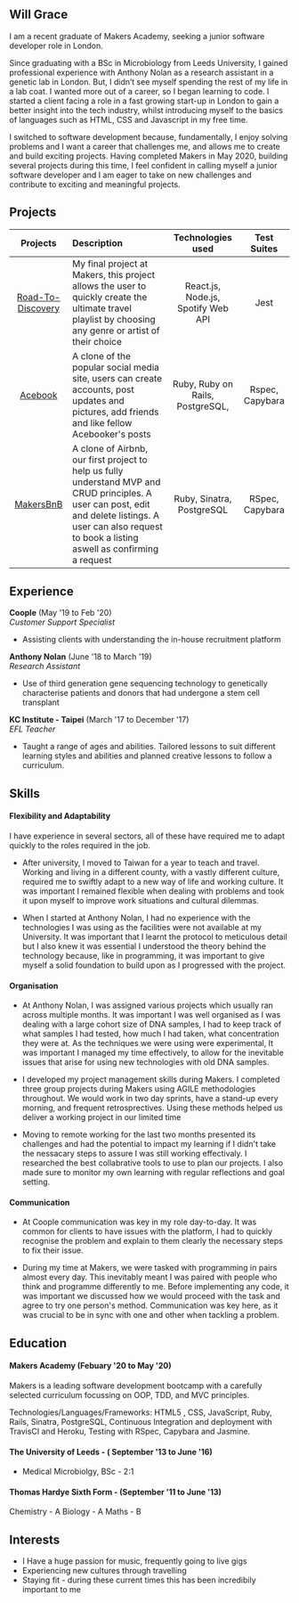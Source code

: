 ## Will Grace

I am a recent graduate of Makers Academy, seeking a junior software developer role in London.
 
Since graduating with a BSc in Microbiology from Leeds University, I gained professional experience with Anthony Nolan as a research assistant in a genetic lab in London. But, I didn’t see myself spending the rest of my life in a lab coat. I wanted more out of a career, so I began learning to code. I started a client facing a role in a fast growing start-up in London to gain a better insight into the tech industry, whilst introducing myself to the basics of languages such as HTML, CSS and Javascript in my free time.
 
I switched to software development because, fundamentally, I enjoy solving problems and I want a career that challenges me, and allows me to create and build exciting projects. Having completed Makers in May 2020, building several projects during this time,  I feel confident in calling myself a junior software developer and I am eager to take on new challenges and contribute to exciting and meaningful projects.


## Projects

|      Projects      |                                                                                                    Description                                                                                                   |       Technologies <br> used       |   Test Suites   |
|:------------------:|:----------------------------------------------------------------------------------------------------------------------------------------------------------------------------------------------------------------|:----------------------------------:|:---------------:|
| [Road-To-Discovery](https://github.com/Team-react/Playlist_App) | My final project at Makers, this project allows the user to quickly create the ultimate travel playlist by choosing any genre or artist of their choice                                         | React.js, Node.js, Spotify Web API |       Jest      |
| [Acebook](https://github.com/Untitled-Team-Acebook/acebook-Untitled-Team)         | A clone of the popular social media site, users can create accounts, post updates and pictures, add friends and like fellow Acebooker's posts                                                                    |  Ruby, Ruby on Rails, PostgreSQL,  | Rspec, Capybara |
|[ MakersBnB ](https://github.com/WilliamJGrace/Makersbnb)         | A clone of Airbnb, our first project to help us fully understand MVP and CRUD principles. A user can post, edit and delete listings. A user can also request to book a listing aswell as confirming a request |      Ruby, Sinatra, PostgreSQL     |       RSpec, Capybara     |
## Experience

**Coople** (May '19 to Feb '20)    
*Customer Support Specialist*
- Assisting clients with understanding the in-house recruitment platform

**Anthony Nolan** (June '18 to March '19)   
*Research Assistant*  
- Use of third generation gene sequencing technology to genetically characterise patients and donors that had undergone a stem cell transplant

**KC Institute - Taipei** (March '17 to December '17)   
*EFL Teacher*
- Taught a range of ages and abilities. Tailored lessons to suit different learning styles and abilities and planned creative lessons to follow a curriculum.




## Skills



#### Flexibility and Adaptability 
 
I have experience in several sectors, all of these have required me to adapt quickly to the roles required in the job. 
 
* After university, I moved to Taiwan for a year to teach and travel. Working and living in a different county, with a vastly different culture, required me to swiftly adapt to a new way of life and working culture. It was important I remained flexible when dealing with problems and took it upon myself to improve work situations and cultural dilemmas.
 
* When I started at Anthony Nolan, I had no experience with the technologies I was using as the facilities were not available at my University. It was important that I learnt the protocol to meticulous detail but I also knew it was essential I understood the theory behind the technology because, like in programming, it was important to give myself a solid foundation to build upon as I progressed with the project. 


#### Organisation 
 
* At Anthony Nolan, I was assigned various projects which usually ran across multiple months. It was important I was well organised as I was dealing with a large cohort size of DNA samples, I had to keep track of what samples I had tested, how much I had taken, what concentration they were at. As the techniques we were using were experimental, It was important I managed my time effectively, to allow for the inevitable issues that arise for using new technologies with old DNA samples. 
 
* I developed my project management skills during Makers. I completed three group projects during Makers using AGILE methodologies throughout.
We would work in two day sprints, have a stand-up every morning, and frequent retrosprectives.  Using these methods helped us deliver a working project in our limited time

* Moving to remote working for the last two months presented its challenges and had the potential to impact my learning if I didn't take the nessacary steps to assure I was still working effectivaly. I researched the best collabrative tools to use to plan our projects. I also made sure to monitor my own learning with regular reflections and goal setting.

#### Communication
 
* At Coople communication was key in my role day-to-day. It was common for clients to have issues with the platform, I had to quickly recognise the problem and explain to them clearly the necessary steps to fix their issue. 
 
* During my time at Makers, we were tasked with programming in pairs almost every day. This inevitably meant I was paired with people who think and programme differently to me. Before implementing any code, it was important we discussed how we would proceed with the task and agree to try one person's method. Communication was key here, as it was crucial to be in sync with one and other when tackling a problem. 



## Education

#### Makers Academy (Febuary '20 to May '20)

Makers is a leading software development bootcamp with a carefully selected curriculum focussing on OOP, TDD, and MVC principles.

Technologies/Languages/Frameworks: HTML5 , CSS, JavaScript, Ruby, Rails, Sinatra, PostgreSQL, Continuous Integration and deployment with TravisCI and Heroku, Testing with RSpec, Capybara and Jasmine.

#### The University of Leeds - ( September '13 to June '16)

- Medical Microbiolgy, BSc - 2:1

#### Thomas Hardye Sixth Form - (September '11 to June '13)

Chemistry - A
Biology - A
Maths - B


## Interests

* I Have a huge passion for music, frequently going to live gigs
* Experiencing new cultures through travelling
* Staying fit - during these current times this has been incredibily important to me
